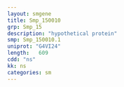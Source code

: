 ```yaml
---
layout: smgene
title: Smp_150010
grp: Smp_15
description: "hypothetical protein"
smp: Smp_150010.1
uniprot: "G4VI24"
length:   609
cdd: "ns"
kk: ns
categories: sm
---
```

